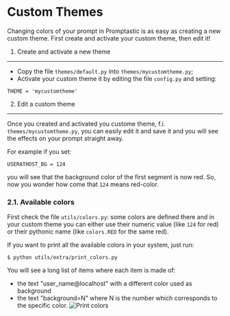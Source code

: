 Custom Themes
=============

Changing colors of your prompt in Promptastic is as easy as creating a new custom theme. First create and activate your custom theme, then edit it!

1. Create and activate a new theme
----------------------------------
- Copy the file `themes/default.py` into `themes/mycustomtheme.py`;
- Activate your custom theme it by editing the file `config.py` and setting:
```
THEME = 'mycustomtheme'
```

2. Edit a custom theme
----------------------
Once you created and activated you custome theme, f.i. `themes/mycustomtheme.py`, you can easily edit it and save it and you will see the effects on your prompt straight away.

For example if you set:
```
USERATHOST_BG = 124
```
you will see that the background color of the first segment is now red.
So, now you wonder how come that `124` means red-color.

### 2.1. Available colors
First check the file `utils/colors.py`: some colors are defined there and in your custom theme you can either use their numeric value (like `124` for red) or their pythonic name (like `colors.RED` for the same red).

If you want to print all the available colors in your system, just run:
```
$ python utils/extra/print_colors.py
```
You will see a long list of items where each item is made of:
- the text "user_name@localhost" with a different color used as background
- the text "background=N" where N is the number which corresponds to the specific color.
![Print colors](https://cloud.githubusercontent.com/assets/6423485/7671121/78edac2c-fcbf-11e4-9010-8731641dcc49.png)
